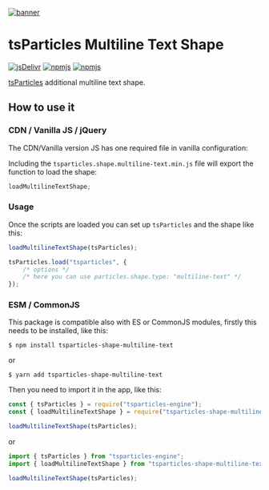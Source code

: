 [![banner](https://particles.js.org/images/banner2.png)](https://particles.js.org)

# tsParticles Multiline Text Shape

[![jsDelivr](https://data.jsdelivr.com/v1/package/npm/tsparticles-shape-multiline-text/badge)](https://www.jsdelivr.com/package/npm/tsparticles-shape-multiline-text)
[![npmjs](https://badge.fury.io/js/tsparticles-shape-multiline-text.svg)](https://www.npmjs.com/package/tsparticles-shape-multiline-text)
[![npmjs](https://img.shields.io/npm/dt/tsparticles-shape-multiline-text)](https://www.npmjs.com/package/tsparticles-shape-multiline-text)

[tsParticles](https://github.com/matteobruni/tsparticles) additional multiline text shape.

## How to use it

### CDN / Vanilla JS / jQuery

The CDN/Vanilla version JS has one required file in vanilla configuration:

Including the `tsparticles.shape.multiline-text.min.js` file will export the function to load the shape:

```javascript
loadMultilineTextShape;
```

### Usage

Once the scripts are loaded you can set up `tsParticles` and the shape like this:

```javascript
loadMultilineTextShape(tsParticles);

tsParticles.load("tsparticles", {
    /* options */
    /* here you can use particles.shape.type: "multiline-text" */
});
```

### ESM / CommonJS

This package is compatible also with ES or CommonJS modules, firstly this needs to be installed, like this:

```shell
$ npm install tsparticles-shape-multiline-text
```

or

```shell
$ yarn add tsparticles-shape-multiline-text
```

Then you need to import it in the app, like this:

```javascript
const { tsParticles } = require("tsparticles-engine");
const { loadMultilineTextShape } = require("tsparticles-shape-multiline-text");

loadMultilineTextShape(tsParticles);
```

or

```javascript
import { tsParticles } from "tsparticles-engine";
import { loadMultilineTextShape } from "tsparticles-shape-multiline-text";

loadMultilineTextShape(tsParticles);
```
